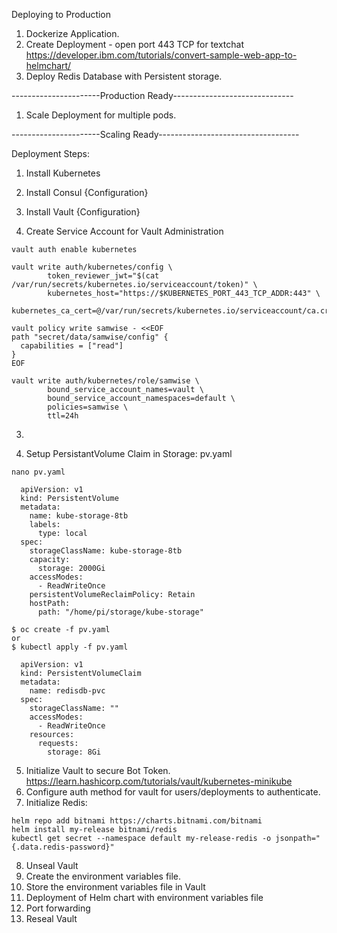 Deploying to Production

1. Dockerize Application.
2. Create Deployment - open port 443 TCP for textchat
https://developer.ibm.com/tutorials/convert-sample-web-app-to-helmchart/
3. Deploy Redis Database with Persistent storage.

----------------------Production Ready------------------------------

1. Scale Deployment for multiple pods. 

----------------------Scaling Ready-----------------------------------

Deployment Steps:
1. Install Kubernetes
2. Install Consul {Configuration}
3. Install Vault {Configuration}

2. Create Service Account for Vault Administration
```
vault auth enable kubernetes

vault write auth/kubernetes/config \
        token_reviewer_jwt="$(cat /var/run/secrets/kubernetes.io/serviceaccount/token)" \
        kubernetes_host="https://$KUBERNETES_PORT_443_TCP_ADDR:443" \
        kubernetes_ca_cert=@/var/run/secrets/kubernetes.io/serviceaccount/ca.crt

vault policy write samwise - <<EOF
path "secret/data/samwise/config" {
  capabilities = ["read"]
}
EOF

vault write auth/kubernetes/role/samwise \
        bound_service_account_names=vault \
        bound_service_account_namespaces=default \
        policies=samwise \
        ttl=24h
``` 

3.


4. Setup PersistantVolume Claim in Storage: pv.yaml
```
nano pv.yaml

  apiVersion: v1
  kind: PersistentVolume
  metadata:
    name: kube-storage-8tb
    labels:
      type: local
  spec:
    storageClassName: kube-storage-8tb 
    capacity:
      storage: 2000Gi
    accessModes:
      - ReadWriteOnce 
    persistentVolumeReclaimPolicy: Retain
    hostPath:
      path: "/home/pi/storage/kube-storage" 

$ oc create -f pv.yaml
or
$ kubectl apply -f pv.yaml

  apiVersion: v1
  kind: PersistentVolumeClaim
  metadata:
    name: redisdb-pvc
  spec:
    storageClassName: ""
    accessModes:
      - ReadWriteOnce
    resources:
      requests:
        storage: 8Gi
```
5. Initialize Vault to secure Bot Token.
https://learn.hashicorp.com/tutorials/vault/kubernetes-minikube
6. Configure auth method for vault for users/deployments to authenticate.
7. Initialize Redis:
```
helm repo add bitnami https://charts.bitnami.com/bitnami
helm install my-release bitnami/redis
kubectl get secret --namespace default my-release-redis -o jsonpath="{.data.redis-password}"
```
8. Unseal Vault
9. Create the environment variables file.
10. Store the environment variables file in Vault
11. Deployment of Helm chart with environment variables file
12. Port forwarding
13. Reseal Vault


